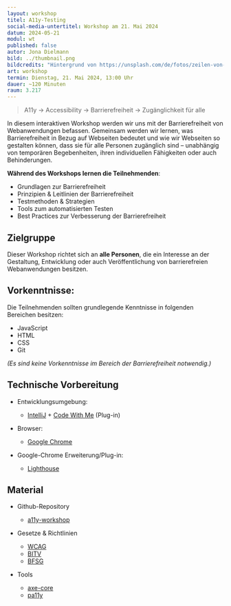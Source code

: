 ```yaml
---
layout: workshop
titel: A11y-Testing
social-media-untertitel: Workshop am 21. Mai 2024
datum: 2024-05-21
modul: wt
published: false
autor: Jona Dielmann
bild: ../thumbnail.png
bildcredits: "Hintergrund von https://unsplash.com/de/fotos/zeilen-von-html-codes-4hbJ-eymZ1o, Piktogramme von Microsoft-PowerPoint"
art: workshop
termin: Dienstag, 21. Mai 2024, 13:00 Uhr
dauer: ~120 Minuten
raum: 3.217
---
```


> A11y &rarr; Accessibility &rarr; Barrierefreiheit &rarr; Zugänglichkeit für alle

In diesem interaktiven Workshop werden wir uns mit der Barrierefreiheit von Webanwendungen befassen. Gemeinsam werden wir lernen, was Barrierefreiheit in Bezug auf Webseiten bedeutet und wie wir Webseiten so gestalten können, dass sie für alle Personen zugänglich sind – unabhängig von temporären Begebenheiten, ihren individuellen Fähigkeiten oder auch Behinderungen.

**Während des Workshops lernen die Teilnehmenden**:

* Grundlagen zur Barrierefreiheit
* Prinzipien & Leitlinien der Barrierefreiheit
* Testmethoden & Strategien
* Tools zum automatisierten Testen
* Best Practices zur Verbesserung der Barrierefreiheit


## Zielgruppe
Dieser Workshop richtet sich an **alle Personen**, die ein Interesse an der Gestaltung, Entwicklung oder auch Veröffentlichung von barrierefreien Webanwendungen besitzen.


## Vorkenntnisse:
Die Teilnehmenden sollten grundlegende Kenntnisse in folgenden Bereichen besitzen:

* JavaScript
* HTML
* CSS
* Git

_(Es sind keine Vorkenntnisse im Bereich der Barrierefreiheit notwendig.)_


## Technische Vorbereitung
* Entwicklungsumgebung:
    * [IntelliJ](https://www.jetbrains.com/) + [Code With Me](https://www.jetbrains.com/help/idea/code-with-me.html) (Plug-in)

* Browser:
    * [Google Chrome](https://www.google.com/intl/de/chrome/)

* Google-Chrome Erweiterung/Plug-in:
    * [Lighthouse](https://chromewebstore.google.com/detail/lighthouse/blipmdconlkpinefehnmjammfjpmpbjk?hl=de)


## Material
* Github-Repository
  * [a11y-workshop](https://github.com/jona-d01/a11y-workshop)

* Gesetze & Richtlinien
    * [WCAG](https://www.w3.org/WAI/standards-guidelines/wcag/)
    * [BITV](https://www.bundesfachstelle-barrierefreiheit.de/DE/Fachwissen/Informationstechnik/EU-Webseitenrichtlinie/BGG-und-BITV-2-0/Die-neue-BITV-2-0/die-neue-bitv-2-0_node.html)
    * [BFSG](https://www.bundesfachstelle-barrierefreiheit.de/DE/Fachwissen/Produkte-und-Dienstleistungen/Barrierefreiheitsstaerkungsgesetz/barrierefreiheitsstaerkungsgesetz_node.html)

* Tools
  * [axe-core](https://github.com/dequelabs/axe-core)
  * [pa11y](https://github.com/pa11y/pa11y)
